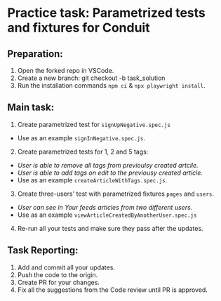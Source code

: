 # Practice task: Parametrized tests and fixtures for Conduit

## Preparation:
1. Open the forked repo in VSCode.
2. Create a new branch: git checkout -b task_solution
3. Run the installation commands `npm ci` & `npx playwright install`.

## Main task:
1. Create parametrized test for `signUpNegative.spec.js`
- Use as an example `signInNegative.spec.js`. 
2. Create parametrized tests for 1, 2 and 5 tags:
- *User is able to remove all tags from previoulsy created artcile.* 
- *User is able to add tags on edit to the previousy created article.* 
- Use as an example `createArticleWithTags.spec.js`. 
3. Create three-users' test with parametrized fixtures `pages` and `users`.
- *User can see in Your feeds articles from two different users.*
- Use as an example `viewArticleCreatedByAnotherUser.spec.js`
4. Re-run all your tests and make sure they pass after the updates. 
 

## Task Reporting: 
1. Add and commit all your updates. 
2. Push the code to the origin.
3. Create PR for your changes. 
4. Fix all the suggestions from the Code review until PR is approved.  


